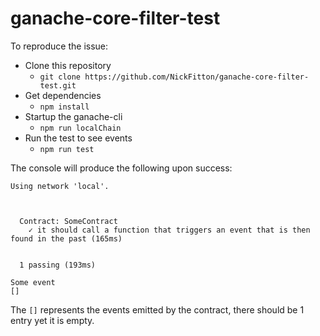 # ganache-core-filter-test
To reproduce the issue:
* Clone this repository
  * `git clone https://github.com/NickFitton/ganache-core-filter-test.git`
* Get dependencies
  * `npm install`
* Startup the ganache-cli
  * `npm run localChain`
* Run the test to see events
  * `npm run test`

The console will produce the following upon success:
```
Using network 'local'.



  Contract: SomeContract
    ✓ it should call a function that triggers an event that is then found in the past (165ms)


  1 passing (193ms)

Some event
[]
```

The `[]` represents the events emitted by the contract, there should be 1 entry yet it is empty.
